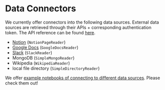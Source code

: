 # Data Connectors

We currently offer connectors into the following data sources. External data sources are retrieved through their APIs + corresponding authentication token.
The API reference can be found [here](/reference/readers.rst).

- [Notion](https://developers.notion.com/) (`NotionPageReader`)
- [Google Docs](https://developers.google.com/docs/api) (`GoogleDocsReader`)
- [Slack](https://api.slack.com/) (`SlackReader`)
- MongoDB (`SimpleMongoReader`)
- Wikipedia (`WikipediaReader`)
- local file directory (`SimpleDirectoryReader`)

We offer [example notebooks of connecting to different data sources](https://github.com/jerryjliu/gpt_index/tree/main/examples/data_connectors). Please check them out!